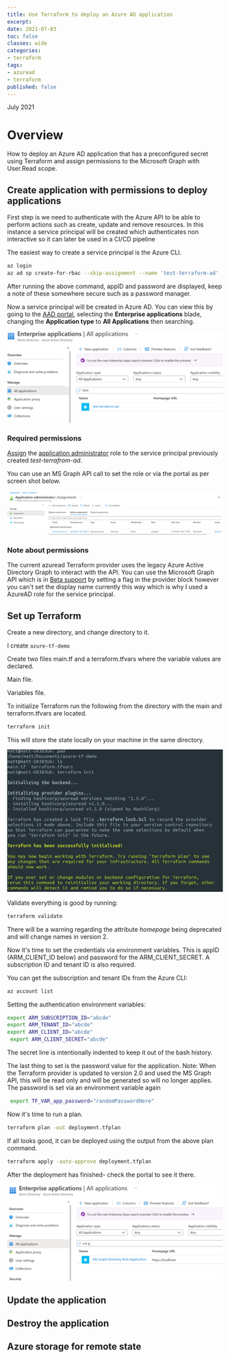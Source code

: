 ```yaml
---
title: Use Terraform to deploy an Azure AD application
excerpt: 
date: 2021-07-03
toc: false
classes: wide
categories:
- terraform
tags:
- azuread
- terraform
published: false
---
```

July 2021

# Overview

How to deploy an Azure AD application that has a preconfigured secret using Terraform and assign permissions to the Microsoft Graph with User.Read scope.

## Create application with permissions to deploy applications

First step is we need to authenticate with the Azure API to be able to perform actions such as create, update and remove resources. In this instance a service principal will be created which authenticates non interactive so it can later be used in a CI/CD pipeline

The easiest way to create a service principal is the Azure CLI.

```bash
az login
az ad sp create-for-rbac --skip-assignment --name 'test-terraform-ad'
```

After running the above command, appID and password are displayed, keep a note of these somewhere secure such as a password manager.

Now a service principal will be created in Azure AD. You can view this by going to the [AAD portal], selecting the **Enterprise applications** blade, changing the **Application type** to **All Applications** then searching.

![Service principal in portal](/images/terraform-azure-ad-app/sp-in-portal.png)

### Required permissions

[Assign] the [application administrator] role to the service principal previously created *test-terrafrom-ad*.

You can use an MS Graph API call to set the role or via the portal as per screen shot below.

![App admin role in portal](/images/terraform-azure-ad-app/app-admin-role.png)

### Note about permissions

The current azuread Terraform provider uses the legacy Azure Active Directory Graph to interact with the API. You can use the Microsoft Graph API which is in [Beta support] by setting a flag in the provider block however you can't set the display name currently this way which is why I used a AzureAD role for the service principal.

## Set up Terraform

Create a new directory, and change directory to it. 

I create ```azure-tf-demo```

Create two files main.tf and a terraform.tfvars where the variable values are declared.

Main file.

<script src="https://gist.github.com/MatthewJDavis/226f178381f09f1dc87bfcc8fb3e28f0.js"></script>

Variables file.

<script src="https://gist.github.com/MatthewJDavis/69bd18c079b2f7026f637e6674fac03c.js"></script>

To initialize Terraform run the following from the directory with the main and terraform.tfvars are located.

```bash
terraform init
```

This will store the state locally on your machine in the same directory.

![output of terraform init](/images/terraform-azure-ad-app/terraform-init.png)

Validate everything is good by running:

```bash
terraform validate
```

There will be a warning regarding the attribute *homepage* being deprecated and will change names in version 2.

Now it's time to set the credentials via environment variables. This is appID (ARM_CLIENT_ID below) and password for the ARM_CLIENT_SECRET. A subscription ID and tenant ID is also required.

You can get the subscription and tenant IDs from the Azure CLI:

```bash
az account list
```

Setting the authentication environment variables:

```bash
export ARM_SUBSCRIPTION_ID="abcde"
export ARM_TENANT_ID="abcde"
export ARM_CLIENT_ID="abcde"
 export ARM_CLIENT_SECRET="abcde"
```

The secret line is intentionally indented to keep it out of the bash history.

The last thing to set is the password value for the application. Note: When the Terraform provider is updated to version 2.0 and used the MS Graph API, this will be read only and will be generated so will no longer applies.
The password is set via an environment variable again

```bash
 export TF_VAR_app_password="randomPasswordHere"
```

Now it's time to run a plan.

```bash
terraform plan -out deployment.tfplan
```

If all looks good, it can be deployed using the output from the above plan command.

```bash
terraform apply -auto-approve deployment.tfplan
```

After the deployment has finished- check the portal to see it there.

![app in portal](/images/terraform-azure-ad-app/app-in-portal.png)


## Update the application

## Destroy the application

## Azure storage for remote state

##

[Assign]: https://docs.microsoft.com/en-us/azure/active-directory/roles/manage-roles-portal
[Application Administrator]: https://docs.microsoft.com/en-us/azure/active-directory/roles/permissions-reference#application-administrator
[Beta support]: https://registry.terraform.io/providers/hashicorp/azuread/latest/docs/guides/microsoft-graph#beta-support-for-microsoft-graph-in-v150
[AAD portal]: https://aad.portal.azure.com